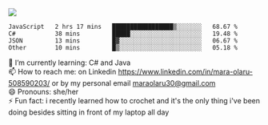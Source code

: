

 <img align="center" src="https://github-readme-stats.vercel.app/api?username=MaraxD&theme=github_dark&show_icons=true&count_private=true"/>
 <br/>

<!--START_SECTION:waka-->

```text
JavaScript   2 hrs 17 mins   █████████████████▒░░░░░░░   68.67 %
C#           38 mins         █████░░░░░░░░░░░░░░░░░░░░   19.48 %
JSON         13 mins         █▓░░░░░░░░░░░░░░░░░░░░░░░   06.67 %
Other        10 mins         █▒░░░░░░░░░░░░░░░░░░░░░░░   05.18 %
```

<!--END_SECTION:waka-->
<!--[![willianrod's wakatime stats](https://github-readme-stats.vercel.app/api/wakatime?username=MaraxD)](https://github.com/anuraghazra/github-readme-stats)-->

🌱 I’m currently learning: C# and Java <br/>
📫 How to reach me: on Linkedin https://www.linkedin.com/in/mara-olaru-508590203/ or by my personal email maraolaru30@gmail.com <br/>
😄 Pronouns: she/her <br/>
⚡ Fun fact: i recently learned how to crochet and it's the only thing i've been doing besides sitting in front of my laptop all day <br/>
 
